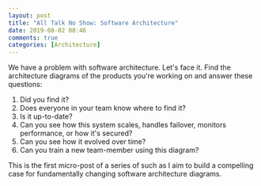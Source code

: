```yaml
---
layout: post
title: "All Talk No Show: Software Architecture"
date: 2019-08-02 08:46
comments: true
categories: [Architecture]
---
```


We have a problem with software architecture. Let's face it. Find the architecture diagrams of the products you're working on and answer these questions:

1. Did you find it?
2. Does everyone in your team know where to find it?
3. Is it up-to-date?
4. Can you see how this system scales, handles failover, monitors performance, or how it's secured?
5. Can you see how it evolved over time?
6. Can you train a new team-member using this diagram?

This is the first micro-post of a series of such as I aim to build a compelling case for fundamentally changing software architecture diagrams.